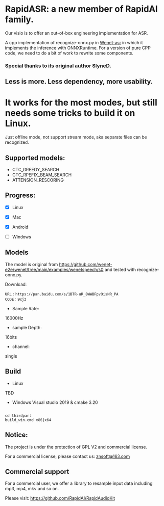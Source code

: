 # RapidASR: a new member of RapidAI family.

Our visio is to offer an out-of-box engineering implementation for ASR.

A cpp implementation of recognize-onnx.py in [Wenet-asr](https://github.com/wenet-e2e/wenet) in which it implements the inference with ONNXRuntime. For a version of pure CPP code, we need to do a bit of work to rewrite some components.

### Special thanks to its original author SlyneD.

## Less is more. Less dependency, more usability.


# It works for the most modes, but still needs some  tricks to build it on Linux.

Just offline mode, not support stream mode, aka separate files can be recognized.

## Supported models:

- CTC_GREEDY_SEARCH
- CTC_RPEFIX_BEAM_SEARCH
- ATTENSION_RESCORING 

## Progress:    

- [x] Linux
- [x] Mac
- [x] Android
- [ ] Windows



## Models

The model is original from https://github.com/wenet-e2e/wenet/tree/main/examples/wenetspeech/s0 and tested with recognize-onnx.py.

Download:
```
URL：https://pan.baidu.com/s/1BTR-uR_8WWBFpvOisNR_PA 
CODE：9xjz 

```
- Sample Rate:

16000Hz

- sample Depth:

16bits

- channel:

single

## Build

- Linux 

 TBD
- Windows
Visual studio 2019 & cmake 3.20

 ```

 cd thirdpart
 build_win.cmd x86|x64

 ```

## Notice:

The project is under the protection of GPL V2 and commercial license.

For a commercial license, please contact us: znsoft@163.com

## Commercial support

For a commercial user, we offer a library to resample input data including mp3, mp4, mkv  and so on.

Please visit: https://github.com/RapidAI/RapidAudioKit
